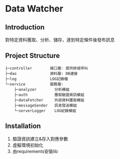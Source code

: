# Data Watcher

## Introduction

對特定資料獲取、分析、儲存，達到特定條件後發布訊息

## Project Structure
```
├─controller        接口層: 提供排成呼叫
├─dao               資料層: DB連接
├─log               LOG記錄檔
└─service           服務層:
    ├─analyzer        分析模組
    ├─auth            獲取驗證資訊模組
    ├─dataFetcher     外部資料獲取模組
    ├─messageSender	  訊息發送模組
    └─serverLogger    LOG紀錄模組
```
## Installation

1. 驗證資訊建立&存入對應參數
2. 虛擬環境初始化
3. 由requirements安裝lib